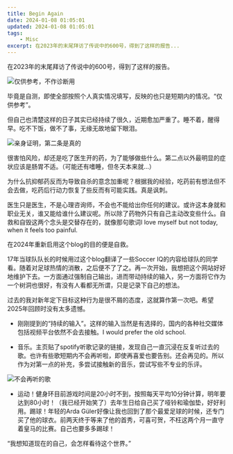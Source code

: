 ```yaml
---
title: Begin Again
date: 2024-01-08 01:05:01
updated: 2024-01-08 01:05:01
tags:
    - Misc
excerpt: 在2023年的末尾拜访了传说中的600号，得到了这样的报告...
---
```


在2023年的末尾拜访了传说中的600号，得到了这样的报告。

![仅供参考，不作诊断用](depression.jpg)  


毕竟是自测，即使全部按照个人真实情况填写，反映的也只是短期内的情况。“仅供参考”。

但自己也清楚这样的日子其实已经持续了很久，近期愈加严重了。睡不着，醒得早。吃不下饭，做不了事，无缘无故地留下眼泪。
  

![亲身证明，第二条是真的](suicide.jpg)
  
  
很害怕风险，却还是吃了医生开的药，为了能够做些什么。第二点以外最明显的症状应该是肠胃不适。（可能还有嗜睡，但冬天本来就...）

为什么抗抑郁药反而为导致自杀的意念加重呢？根据我的经验，吃药前有想法但不会去做，吃药后行动力恢复了些反而有可能实践。真是讽刺。

医生只是医生，不是心理咨询师，不会也不能给出你任何的建议。或许这本身就和职业无关，谁又能给谁什么建议呢。所以除了药物外只有自己主动改变些什么。自救和自毁这两个念头是交替存在的，就像那句歌词I love myself but not today, when it feels too painful.

在2024年重新启用这个blog的目的便是自救。

17年当球队队长的时候用过这个blog翻译了一些Soccer IQ的内容给球队的同学看。随着对足球热情的消散，之后便不了了之。再一次开始，我想把这个网站好好地维护下去。一方面通过强制自己输出，进而带动持续的输入，另一方面将它作为一个树洞也很好，有没有人看都无所谓，只是记录下自己的想法。

过去的我对新年定下目标这种行为是很不屑的态度，这就算作第一次吧。希望2025年回顾时没有太多遗憾。

- 刚刚提到的“持续的输入”。这样的输入当然是有选择的，国内的各种社交媒体包括视频平台依然不会去接触。I would prefer the old school.

- 音乐。主页贴了spotify听歌记录的链接，发现自己一直沉浸在反复听过去的歌。也许有些歌短期内不会再听啦，即使再喜爱也要告别。还会再见的。所以作为对第一点的补充，多尝试接触新的音乐，尝试写些不专业的乐评。

![不会再听的歌](topsong.jpg)

- 运动！健身环目前游戏时间是20小时不到，按照每天平均10分钟计算，明年要达到80小时！（我已经开始笑了）去年生日给自己买了哑铃和瑜伽垫，好好利用。踢球！年轻的Arda Güler好像让我也回到了那个最爱足球的时候，还专门买了他的球衣。前两天终于等来了他的首秀，可喜可贺，不枉这两个月一直守着皇马的比赛。自己也要多多踢球！

“我想知道现在的自己，会怎样看待这个世界。” 